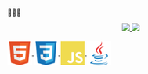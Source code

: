  👩🏽‍💻

<div align="center">
  <a href="https://github.com/andressaferw">
  <img height="160em" src="https://github-readme-stats.vercel.app/api?username=andressaferw&show_icons=true&theme=dracula&include_all_commits=true&count_private=true"/>
  <img height="160em" src="https://github-readme-stats.vercel.app/api/top-langs/?username=andressaferw&layout=compact&langs_count=7&theme=dracula"/>
</div>
    
<div style="display: inline_block"><br>
  <img align="center" alt="Andressa-HTML" width="50px" src="https://raw.githubusercontent.com/devicons/devicon/master/icons/html5/html5-original.svg">
  <img align="center" alt="Andressa-CSS" width="50px" src="https://raw.githubusercontent.com/devicons/devicon/master/icons/css3/css3-original.svg">
  <img align="center" alt="Andressa-Js" width="50px" src="https://raw.githubusercontent.com/devicons/devicon/master/icons/javascript/javascript-plain.svg">
  <img align="center" alt="Andressa-Java" width="50px" src="https://github.com/devicons/devicon/blob/9f4f5cdb393299a81125eb5127929ea7bfe42889/icons/java/java-original.svg">
</div>
   
